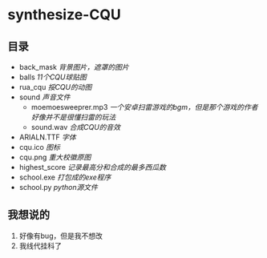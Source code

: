 # synthesize-CQU

## 目录
* back_mask *背景图片，遮罩的图片*
* balls *11个CQU球贴图*
* rua_cqu *挼CQU的动图*
* sound *声音文件*
  * moemoesweeprer.mp3 *一个安卓扫雷游戏的bgm，但是那个游戏的作者好像并不是很懂扫雷的玩法*
  * sound.wav *合成CQU的音效*
* ARIALN.TTF *字体*
* cqu.ico *图标*
* cqu.png *重大校徽原图*
* highest_score *记录最高分和合成的最多西瓜数*
* school.exe *打包成的exe程序*
* school.py *python源文件*

## 我想说的
1. 好像有bug，但是我不想改
2. 我线代挂科了
